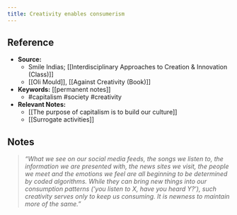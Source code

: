 ```yaml
---
title: Creativity enables consumerism
---
```

## Reference
- **Source:** 
	- Smile Indias; [[Interdisciplinary Approaches to Creation & Innovation (Class)]]
	- [[Oli Mould]], [[Against Creativity (Book)]]
- **Keywords:** [[permanent notes]]
	- #capitalism #society #creativity
- **Relevant Notes:**
	- [[The purpose of capitalism is to build our culture]]
	- [[Surrogate activities]]
## Notes
> _“What we see on our social media feeds, the songs we listen to, the information we are presented with, the news sites we visit, the people we meet and the emotions we feel are all beginning to be determined by coded algorithms. While they can bring new things into our consumption patterns (‘you listen to X, have you heard Y?’), such creativity serves only to keep us consuming. It is newness to maintain more of the same.”_